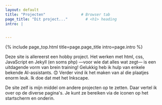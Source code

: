 ```yaml
---
layout: default
title: "Projecten"                # Browser tab
page_title: "Dit project..."        # <h1> heading
intro: |
  

---
```


{% include page_top.html 
   title=page.page_title 
   intro=page.intro 
%}

<div class="custom-section">
  
<p>Deze site is allereerst een hobby project. Het werken met html, css, JavaScript en Jekyll (en soms php) —voor wie dat alles wat zegt— is een uitdagende vorm van brein training! Gelukkig heb ik hulp van enkele bekende AI-assistants. &#128522; Verder vind ik het maken van al die plaatjes enorm leuk. Ik doe dat met het Inkscape.</p>

<p>De site zelf is mijn middel om andere projecten op te zetten. Daar vertel ik over op de diverse pagina's. Je kunt ze bereiken via de iconen op het startscherm en onderin.</p>

  
</div>

